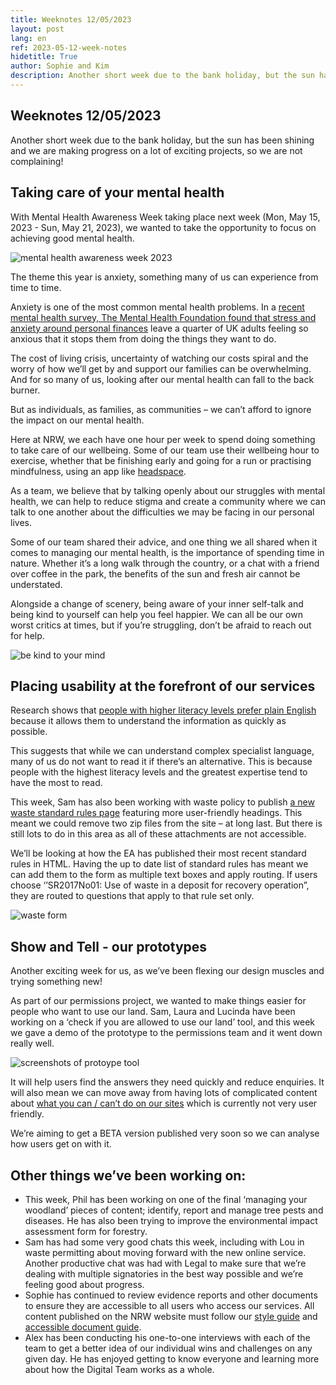 ```yaml
---
title: Weeknotes 12/05/2023
layout: post
lang: en
ref: 2023-05-12-week-notes
hidetitle: True
author: Sophie and Kim
description: Another short week due to the bank holiday, but the sun has been shining and we are making progress on a lot of exciting projects, so we are not complaining!
---
```


## Weeknotes 12/05/2023

Another short week due to the bank holiday, but the sun has been shining and we are making progress on a lot of exciting projects, so we are not complaining!

## Taking care of your mental health

With Mental Health Awareness Week taking place next week (Mon, May 15, 2023 - Sun, May 21, 2023), we wanted to take the opportunity to focus on achieving good mental health.

![mental health awareness week 2023](https://github.com/nrw-digital/week-notes/blob/02f4410de2f77bc3c2b5c7efe510fe10473ad057/images/Picture1.jpg?raw=true)

The theme this year is anxiety, something many of us can experience from time to time.

Anxiety is one of the most common mental health problems. In a [recent mental health survey, The Mental Health Foundation found that stress and anxiety around personal finances](https://www.mentalhealth.org.uk/about-us/news/stress-anxiety-and-hopelessness-over-personal-finances-widespread-across-uk-new-mental-health-survey) leave a quarter of UK adults feeling so anxious that it stops them from doing the things they want to do.

The cost of living crisis, uncertainty of watching our costs spiral and the worry of how we’ll get by and support our families can be overwhelming. And for so many of us, looking after our mental health can fall to the back burner.

But as individuals, as families, as communities – we can’t afford to ignore the impact on our mental health.

Here at NRW, we each have one hour per week to spend doing something to take care of our wellbeing. Some of our team use their wellbeing hour to exercise, whether that be finishing early and going for a run or practising mindfulness, using an app like [headspace](https://www.headspace.com/).

As a team, we believe that by talking openly about our struggles with mental health, we can help to reduce stigma and create a community where we can talk to one another about the difficulties we may be facing in our personal lives.

Some of our team shared their advice, and one thing we all shared when it comes to managing our mental health, is the importance of spending time in nature. Whether it’s a long walk through the country, or a chat with a friend over coffee in the park, the benefits of the sun and fresh air cannot be understated.

Alongside a change of scenery, being aware of your inner self-talk and being kind to yourself can help you feel happier. We can all be our own worst critics at times, but if you’re struggling, don’t be afraid to reach out for help.

![be kind to your mind](https://github.com/nrw-digital/week-notes/blob/02f4410de2f77bc3c2b5c7efe510fe10473ad057/images/IMG-20230508-WA0000.jpg?raw=true)

## Placing usability at the forefront of our services

Research shows that [people with higher literacy levels prefer plain English](https://www.nngroup.com/articles/plain-language-experts/) because it allows them to understand the information as quickly as possible.

This suggests that while we can understand complex specialist language, many of us do not want to read it if there’s an alternative. This is because people with the highest literacy levels and the greatest expertise tend to have the most to read.

This week, Sam has also been working with waste policy to publish [a new waste standard rules page](https://naturalresources.wales/permits-and-permissions/waste-permitting/standard-rules-and-risk-assessments-for-waste/?lang=en) featuring more user-friendly headings. This meant we could remove two zip files from the site – at long last. But there is still lots to do in this area as all of these attachments are not accessible. 

We’ll be looking at how the EA has published their most recent standard rules in HTML. Having the up to date list of standard rules has meant we can add them to the form as multiple text boxes and apply routing. If users choose ‘’SR2017No01: Use of waste in a deposit for recovery operation”, they are routed to questions that apply to that rule set only. 

![waste form](https://github.com/nrw-digital/week-notes/blob/f79a37005d93660b8a62d515894e3928ea5279ed/images/waste%20form.png?raw=true)

## Show and Tell - our prototypes

Another exciting week for us, as we’ve been flexing our design muscles and trying something new! 

As part of our permissions project, we wanted to make things easier for people who want to use our land. Sam, Laura and Lucinda have been working on a ‘check if you are allowed to use our land’ tool, and this week we gave a demo of the prototype to the permissions team and it went down really well. 

![screenshots of protoype tool](https://github.com/nrw-digital/week-notes/blob/02f4410de2f77bc3c2b5c7efe510fe10473ad057/images/prototype.png?raw=true)

It will help users find the answers they need quickly and reduce enquiries. It will also mean we can move away from having lots of complicated content about [what you can / can’t do on our sites](https://naturalresourceswales.gov.uk/permits-and-permissions/plan-an-event-activity-or-project-on-our-land/check-if-you-need-permission-to-film-organise-an-event-or-carry-out-an-activity-on-our-land/?lang=en) which is currently not very user friendly.

We’re aiming to get a BETA version published very soon so we can analyse how users get on with it.

## Other things we’ve been working on:
+ This week, Phil has been working on one of the final ‘managing your woodland’ pieces of content; identify, report and manage tree pests and diseases. He has also been trying to improve the environmental impact assessment form for forestry.
+ Sam has had some very good chats this week, including with Lou in waste permitting about moving forward with the new online service. Another productive chat was had with Legal to make sure that we’re dealing with multiple signatories in the best way possible and we’re feeling good about progress.
+ Sophie has continued to review evidence reports and other documents to ensure they are accessible to all users who access our services. All content published on the NRW website must follow our [style guide](https://naturalresources.wales/footer-links/a-z-style-guide/?lang=en) and [accessible document guide](https://naturalresources.wales/footer-links/writing-accessible-documents/?lang=en).
+ Alex has been conducting his one-to-one interviews with each of the team to get a better idea of our individual wins and challenges on any given day. He has enjoyed getting to know everyone and learning more about how the Digital Team works as a whole. 
